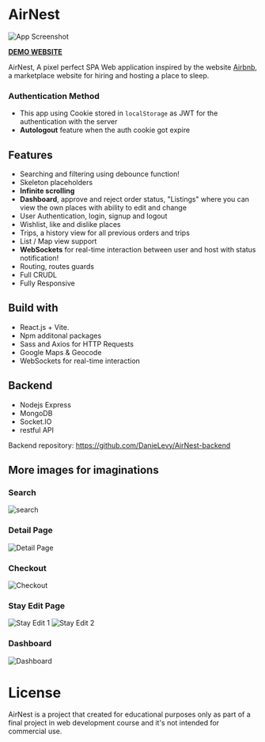 
# AirNest


![App Screenshot](https://i.ibb.co/djjPGdX/all-devices-black.png)


**[DEMO WEBSITE](https://airnest.onrender.com/)**


AirNest, A pixel perfect SPA Web application inspired by the website [Airbnb](https://www.airbnb.com), a marketplace website for hiring and hosting a place to sleep. 

### Authentication Method

- This app using Cookie stored in `localStorage` as JWT for the authentication with the server
- **Autologout** feature when the auth cookie got expire

## Features

- Searching and filtering using debounce function!
- Skeleton placeholders
- **Infinite scrolling**
- **Dashboard**, approve and reject order status, "Listings" where you can view the own places with ability to edit and change
- User Authentication, login, signup and logout
- Wishlist, like and dislike places
- Trips, a history view for all previous orders and trips
- List / Map view support
- **WebSockets** for real-time interaction between user and host with status notification!
- Routing, routes guards
- Full CRUDL
- Fully Responsive

## Build with

- React.js + Vite. 
- Npm additonal packages
- Sass and Axios for HTTP Requests
- Google Maps & Geocode
- WebSockets for real-time interaction

## Backend

- Nodejs Express
- MongoDB
- Socket.IO
- restful API

Backend repository: https://github.com/DanieLevy/AirNest-backend

## More images for imaginations

### Search
![search](https://i.postimg.cc/44Wgwkw5/AirNest.png)

### Detail Page
![Detail Page](https://i.postimg.cc/tJvGgW7f/Air-Nest-1.png)

### Checkout
![Checkout](https://i.postimg.cc/rmckZqvh/Air-Nest-2.png)

### Stay Edit Page
![Stay Edit 1](https://i.postimg.cc/gJDPffpG/Air-Nest-3.png)
![Stay Edit 2](https://i.postimg.cc/L58MRN4L/Air-Nest-4.png)

### Dashboard
![Dashboard](https://i.postimg.cc/6p2tyjrh/Air-Nest-7.png)

# License
AirNest is a project that created for educational purposes only as part of a final project in web development course and it's not intended for commercial use.
